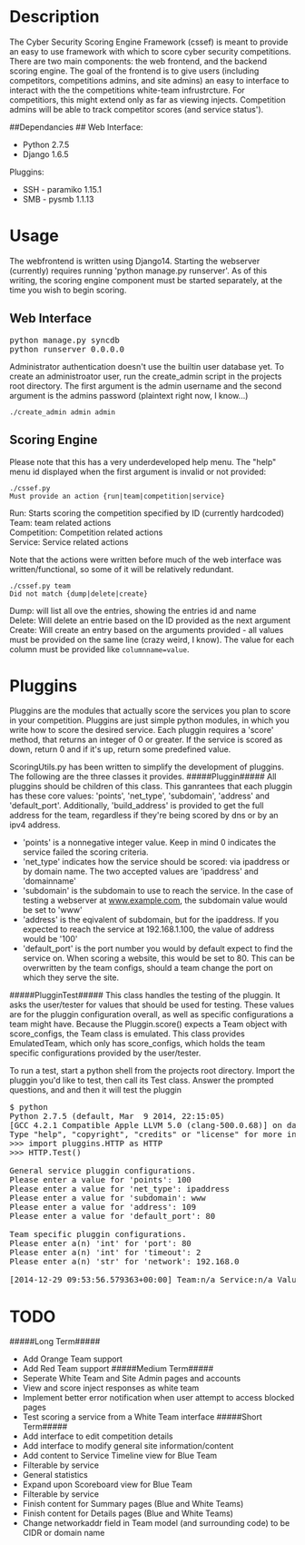 # Description #
The Cyber Security Scoring Engine Framework (cssef) is meant to provide an easy to use framework with which to score cyber security competitions. There are two main components: the web frontend, and the backend scoring engine. The goal of the frontend is to give users (including competitors, competitions admins, and site admins) an easy to interface to interact with the the competitions white-team infrustrcture. For competitiors, this might extend only as far as viewing injects. Competition admins will be able to track competitor scores (and service status').

##Dependancies ##
Web Interface:
* Python 2.7.5
* Django 1.6.5

Pluggins:
* SSH - paramiko 1.15.1
* SMB - pysmb 1.1.13

# Usage #
The webfrontend is written using Django14. Starting the webserver (currently) requires running 'python manage.py runserver'. As of this writing, the scoring engine component must be started separately, at the time you wish to begin scoring.

## Web Interface ##
<pre></code>python manage.py syncdb
python runserver 0.0.0.0</code></pre>

Administrator authentication doesn't use the builtin user database yet. To create an administroator user, run the create_admin script in the projects root directory. The first argument is the admin username and the second argument is the admins password (plaintext right now, I know...)
<pre><code>./create_admin admin admin</code></pre>

## Scoring Engine ##
Please note that this has a very underdeveloped help menu.
The "help" menu id displayed when the first argument is invalid or not provided:
<pre><code>./cssef.py
Must provide an action {run|team|competition|service}</code></pre>
Run: Starts scoring the competition specified by ID (currently hardcoded)<br>
Team: team related actions<br>
Competition: Competition related actions<br>
Service: Service related actions<br>

Note that the actions were written before much of the web interface was written/functional, so some of it will be relatively redundant.

<pre><code>./cssef.py team
Did not match {dump|delete|create}</code></pre>
Dump: will list all ove the entries, showing the entries id and name<br>
Delete: Will delete an entrie based on the ID provided as the next argument<br>
Create: Will create an entry based on the arguments provided - all values must be provided on the same line (crazy weird, I know). The value for each column must be provided like <code>columnname=value</code>.

# Pluggins #
Pluggins are the modules that actually score the services you plan to score in your competition. Pluggins are just simple python modules, in which you write how to score the desired service. Each pluggin requires a 'score' method, that returns an integer of 0 or greater. If the service is scored as down, return 0 and if it's up, return some predefined value.

ScoringUtils.py has been written to simplify the development of pluggins. The following are the three classes it provides.
#####Pluggin#####
All pluggins should be children of this class. This ganrantees that each pluggin has these core values: 'points', 'net_type', 'subdomain', 'address' and 'default_port'. Additionally, 'build_address' is provided to get the full address for the team, regardless if they're being scored by dns or by an ipv4 address.
* 'points' is a nonnegative integer value. Keep in mind 0 indicates the service failed the scoring criteria.
* 'net_type' indicates how the service should be scored: via ipaddress or by domain name. The two accepted values are 'ipaddress' and 'domainname'
* 'subdomain' is the subdomain to use to reach the service. In the case of testing a webserver at www.example.com, the subdomain value would be set to 'www'
* 'address' is the eqivalent of subdomain, but for the ipaddress. If you expected to reach the service at 192.168.1.100, the value of address would be '100'
* 'default_port' is the port number you would by default expect to find the service on. When scoring a website, this would be set to 80. This can be overwritten by the team configs, should a team change the port on which they serve the site.

#####PlugginTest#####
This class handles the testing of the pluggin. It asks the user/tester for values that should be used for testing. These values are for the pluggin configuration overall, as well as specific configurations a team might have. Because the Pluggin.score() expects a Team object with score_configs, the Team class is emulated. This class provides EmulatedTeam, which only has score_configs, which holds the team specific configurations provided by the user/tester.

To run a test, start a python shell from the projects root directory. Import the pluggin you'd like to test, then call its Test class. Answer the prompted questions, and and then it will test the pluggin

<pre></code>$ python
Python 2.7.5 (default, Mar  9 2014, 22:15:05) 
[GCC 4.2.1 Compatible Apple LLVM 5.0 (clang-500.0.68)] on darwin
Type "help", "copyright", "credits" or "license" for more information.
>>> import pluggins.HTTP as HTTP
>>> HTTP.Test()

General service pluggin configurations.
Please enter a value for 'points': 100
Please enter a value for 'net_type': ipaddress
Please enter a value for 'subdomain': www
Please enter a value for 'address': 109
Please enter a value for 'default_port': 80

Team specific pluggin configurations.
Please enter a(n) 'int' for 'port': 80
Please enter a(n) 'int' for 'timeout': 2
Please enter a(n) 'str' for 'network': 192.168.0

[2014-12-29 09:53:56.579363+00:00] Team:n/a Service:n/a Value:100 Messages:
</code></pre>

# TODO #
#####Long Term#####
* Add Orange Team support
* Add Red Team support
#####Medium Term#####
* Seperate White Team and Site Admin pages and accounts
* View and score inject responses as white team
* Implement better error notification when user attempt to access blocked pages
* Test scoring a service from a White Team interface
#####Short Term#####
* Add interface to edit competition details
* Add interface to modify general site information/content
* Add content to Service Timeline view for Blue Team
 * Filterable by service
 * General statistics
* Expand upon Scoreboard view for Blue Team
 * Filterable by service
* Finish content for Summary pages (Blue and White Teams)
* Finish content for Details pages (Blue and White Teams)
* Change networkaddr field in Team model (and surrounding code) to be CIDR or domain name
